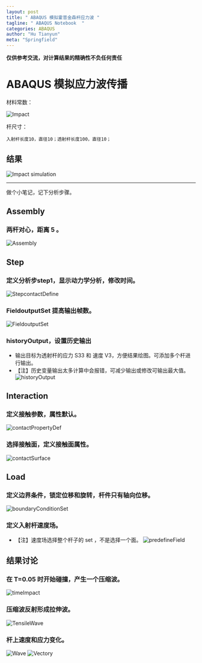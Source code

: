 ```yaml
---
layout: post
title: " ABAQUS 模拟霍普金森杆应力波 "
tagline: " ABAQUS Notebook  "
categories: ABAQUS
author: "Hu Tianyun"
meta: "Springfield"
---
```

**仅供参考交流，对计算结果的精确性不负任何责任**

# ABAQUS 模拟应力波传播

材料常数：

![Impact](/post_img/ABAQUS-BAR/CodeCogsEqn.gif  "Impact")

杆尺寸：

	入射杆长度10，直径10；透射杆长度100，直径10；


## 结果
![Impact simulation](/post_img/ABAQUS-BAR/imapct.gif  "Impact simulation")

*********************************************

做个小笔记，记下分析步骤。

## Assembly
### 两杆对心，距离 5 。
![Assembly](/post_img/ABAQUS-BAR/assembly.png  "Assembly")



## Step
### 定义分析步step1，**显示动力学分析**，修改时间。
![StepcontactDefine](/post_img/ABAQUS-BAR/StepcontactDefine.png  "StepcontactDefine")



### FieldoutputSet 提高输出帧数。
![FieldoutputSet](/post_img/ABAQUS-BAR/FieldoutputSet.png  "FieldoutputSet")




### historyOutput，设置历史输出
 *  输出目标为透射杆的应力 S33 和 速度 V3，方便结果绘图。可添加多个杆进行输出。
 *  【注】历史变量输出太多计算中会报错，可减少输出或修改可输出最大值。
![historyOutput](/post_img/ABAQUS-BAR/historyOutput.png  "historyOutput")




## Interaction
### 定义接触参数，属性默认。
![contactPropertyDef](/post_img/ABAQUS-BAR/contactPropertyDef.png  "contactPropertyDef")



### 选择接触面，定义接触面属性。
![contactSurface](/post_img/ABAQUS-BAR/contactSurface.png  "contactSurface")



## Load
### 定义边界条件，锁定位移和旋转，杆件只有轴向位移。
![boundaryConditionSet](/post_img/ABAQUS-BAR/boundaryConditionSet.png  "boundaryConditionSet")



### 定义入射杆速度场。
 *  【注】速度场选择整个杆子的 set ，不是选择一个面。
![predefineField](/post_img/ABAQUS-BAR/predefineField.png  "predefineField")



## 结果讨论 
### 在 T=0.05 时开始碰撞，产生一个压缩波。
![timeImpact](/post_img/ABAQUS-BAR/timeImpact.png  "timeImpact")



### 压缩波反射形成拉伸波。
![TensileWave](/post_img/ABAQUS-BAR/TensileWave.png  "TensileWave")



### 杆上速度和应力变化。
![Wave](/post_img/ABAQUS-BAR/Wave.png  "Wave")
![Vectory](/post_img/ABAQUS-BAR/Vectory.png  "Vectory")


